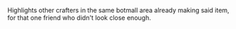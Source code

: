 Highlights other crafters in the same botmall area already making said item, for that one friend who didn't look close enough.
